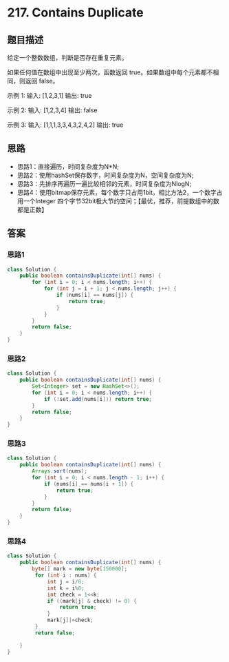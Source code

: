 # 217. Contains Duplicate

[](https://leetcode-cn.com/problems/contains-duplicate/submissions/)

## 题目描述
给定一个整数数组，判断是否存在重复元素。

如果任何值在数组中出现至少两次，函数返回 true。如果数组中每个元素都不相同，则返回 false。

示例 1:
输入: [1,2,3,1]
输出: true

示例 2:
输入: [1,2,3,4]
输出: false

示例 3:
输入: [1,1,1,3,3,4,3,2,4,2]
输出: true


## 思路
- 思路1：直接遍历，时间复杂度为N*N;
- 思路2：使用hashSet保存数字，时间复杂度为N，空间复杂度为N;
- 思路3：先排序再遍历一遍比较相邻的元素，时间复杂度为NlogN;
- 思路4：使用bitmap保存元素，每个数字只占用1bit，相比方法2，一个数字占用一个Integer 四个字节32bit极大节约空间；【最优，推荐，前提数组中的数都是正数】

## 答案

### 思路1
```java
class Solution {
    public boolean containsDuplicate(int[] nums) {
        for (int i = 0; i < nums.length; i++) {
            for (int j = i + 1; j < nums.length; j++) {
                if (nums[i] == nums[j]) {
                    return true;
                }
            }
        }
        return false;
    }
}
```

### 思路2
```java
class Solution {
    public boolean containsDuplicate(int[] nums) {
        Set<Integer> set = new HashSet<>();
        for (int i = 0; i < nums.length; i++) {
            if (!set.add(nums[i])) return true; 
        }
        return false;
    }
}
```

### 思路3
```java
class Solution {
    public boolean containsDuplicate(int[] nums) {
        Arrays.sort(nums);
        for (int i = 0; i < nums.length - 1; i++) {
            if (nums[i] == nums[i + 1]) {
                return true;
            }
        }
        return false;
    }
}
```

### 思路4  

```java
class Solution {
    public boolean containsDuplicate(int[] nums) {
        byte[] mark = new byte[150000];
         for (int i : nums) {
             int j = i/8;
             int k = i%8;
             int check = 1<<k;
             if ((mark[j] & check) != 0) {
                 return true;
             }
             mark[j]|=check;
         }
         return false;

    }
}
```

